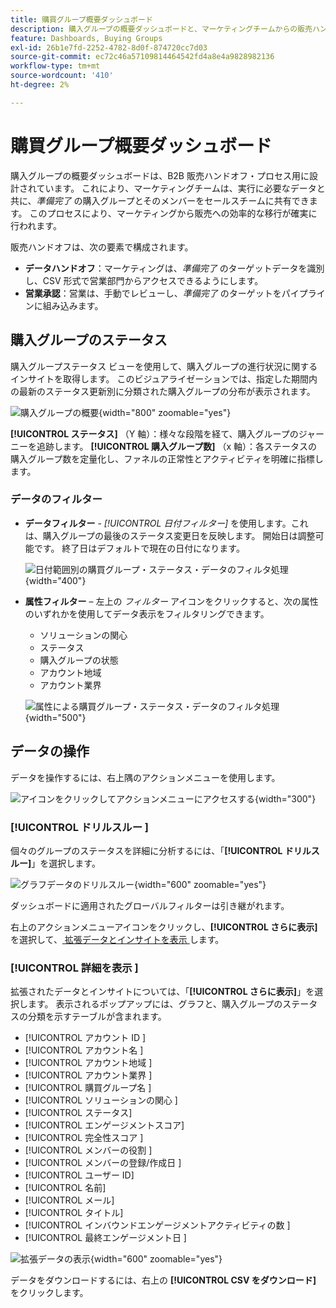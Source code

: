 ```yaml
---
title: 購買グループ概要ダッシュボード
description: 購入グループの概要ダッシュボードと、マーケティングチームからの販売ハンドオフを有効にする方法について説明します。
feature: Dashboards, Buying Groups
exl-id: 26b1e7fd-2252-4782-8d0f-874720cc7d03
source-git-commit: ec72c46a57109814464542fd4a8e4a9828982136
workflow-type: tm+mt
source-wordcount: '410'
ht-degree: 2%

---
```


# 購買グループ概要ダッシュボード

購入グループの概要ダッシュボードは、B2B 販売ハンドオフ・プロセス用に設計されています。 これにより、マーケティングチームは、実行に必要なデータと共に、_準備完了_ の購入グループとそのメンバーをセールスチームに共有できます。 このプロセスにより、マーケティングから販売への効率的な移行が確実に行われます。

販売ハンドオフは、次の要素で構成されます。

* **データハンドオフ**：マーケティングは、_準備完了_ のターゲットデータを識別し、CSV 形式で営業部門からアクセスできるようにします。 
* **営業承認**：営業は、手動でレビューし、_準備完了_ のターゲットをパイプラインに組み込みます。

## 購入グループのステータス

購入グループステータス ビューを使用して、購入グループの進行状況に関するインサイトを取得します。 このビジュアライゼーションでは、指定した期間内の最新のステータス更新別に分類された購入グループの分布が表示されます。

![ 購入グループの概要 ](./assets/buying-groups-overview.png){width="800" zoomable="yes"}

**[!UICONTROL ステータス]** （Y 軸）：様々な段階を経て、購入グループのジャーニーを追跡します。
**[!UICONTROL 購入グループ数]** （x 軸）：各ステータスの購入グループ数を定量化し、ファネルの正常性とアクティビティを明確に指標します。
<!-- To generate a shareable PDF of your current view, click **[!UICONTROL Export]** at the top-right corner of the page. -->

### データのフィルター

* **データフィルター** - _[!UICONTROL 日付フィルター]_ を使用します。これは、購入グループの最後のステータス変更日を反映します。 開始日は調整可能です。 終了日はデフォルトで現在の日付になります。

  ![ 日付範囲別の購買グループ・ステータス・データのフィルタ処理 ](./assets//buying-group-status-filter-date.png){width="400"}

* **属性フィルター** – 左上の _フィルター_ アイコンをクリックすると、次の属性のいずれかを使用してデータ表示をフィルタリングできます。

   * ソリューションの関心
   * ステータス
   * 購入グループの状態
   * アカウント地域
   * アカウント業界
  <!-- * Account's Industry -->

  ![ 属性による購買グループ・ステータス・データのフィルタ処理 ](./assets/buying-group-status-drill-through-filters.png){width="500"}

## データの操作

データを操作するには、右上隅のアクションメニューを使用します。

![ アイコンをクリックしてアクションメニューにアクセスする ](./assets/buying-group-more-menu.png){width="300"}

### [!UICONTROL  ドリルスルー ]

個々のグループのステータスを詳細に分析するには、「**[!UICONTROL ドリルスルー]**」を選択します。

![ グラフデータのドリルスルー ](./assets/buying-group-status-drill-through-view.png){width="600" zoomable="yes"}

ダッシュボードに適用されたグローバルフィルターは引き継がれます。

右上のアクションメニューアイコンをクリックし、**[!UICONTROL さらに表示]** を選択して、[ 拡張データとインサイトを表示 ](#view-more) します。

### [!UICONTROL  詳細を表示 ]

拡張されたデータとインサイトについては、「**[!UICONTROL さらに表示]**」を選択します。 表示されるポップアップには、グラフと、購入グループのステータスの分類を示すテーブルが含まれます。

* [!UICONTROL  アカウント ID ]
* [!UICONTROL  アカウント名 ]
* [!UICONTROL  アカウント地域 ]
* [!UICONTROL  アカウント業界 ]
* [!UICONTROL  購買グループ名 ]
* [!UICONTROL  ソリューションの関心 ]
* [!UICONTROL ステータス]
* [!UICONTROL エンゲージメントスコア]
* [!UICONTROL  完全性スコア ]
* [!UICONTROL  メンバーの役割 ]
* [!UICONTROL  メンバーの登録/作成日 ]
* [!UICONTROL  ユーザー ID]
* [!UICONTROL 名前]
* [!UICONTROL メール]
* [!UICONTROL タイトル]
* [!UICONTROL  インバウンドエンゲージメントアクティビティの数 ]
* [!UICONTROL  最終エンゲージメント日 ]

![ 拡張データの表示 ](./assets/buying-group-status-view-more.png){width="600" zoomable="yes"}

データをダウンロードするには、右上の **[!UICONTROL CSV をダウンロード]** をクリックします。
